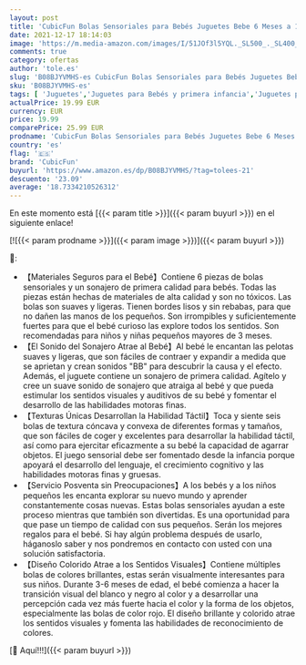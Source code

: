 ```yaml
---
layout: post
title: 'CubicFun Bolas Sensoriales para Bebés Juguetes Bebe 6 Meses a 1 año Multi Textura Pelota Sonajeros Bebe Infantil Pelotas de Masaje Mordedor sin BPA con Sonido  7 Piezas'
date: 2021-12-17 18:14:03
image: 'https://m.media-amazon.com/images/I/51JOf3l5YQL._SL500_._SL400_.jpg'
comments: true
category: ofertas
author: 'tole.es'
slug: 'B08BJYVMHS-es CubicFun Bolas Sensoriales para Bebés Juguetes Bebe 6...'
sku: 'B08BJYVMHS-es'
tags: [ 'Juguetes','Juguetes para Bebés y primera infancia','Juguetes para bebés','Juguetes y juegos','Pelotas para bebés','bebe','bebés','cubicfun', ]
actualPrice: 19.99 EUR
currency: EUR
price: 19.99
comparePrice: 25.99 EUR
prodname: 'CubicFun Bolas Sensoriales para Bebés Juguetes Bebe 6 Meses a 1 año Multi Textura Pelota Sonajeros Bebe Infantil Pelotas de Masaje Mordedor sin BPA con Sonido  7 Piezas'
country: 'es'
flag: '🇪🇸'
brand: 'CubicFun'
buyurl: 'https://www.amazon.es/dp/B08BJYVMHS/?tag=tolees-21'
descuento: '23.09'
average: '18.7334210526312'
---
```


En este momento está [{{< param title >}}]({{< param buyurl >}}) en el siguiente enlace!

[![{{< param prodname >}}]({{< param image >}})]({{< param buyurl >}})

🔎:

- 【Materiales Seguros para el Bebé】Contiene 6 piezas de bolas sensoriales y un sonajero de primera calidad para bebés. Todas las piezas están hechas de materiales de alta calidad y son no tóxicos. Las bolas son suaves y ligeras. Tienen bordes lisos y sin rebabas, para que no dañen las manos de los pequeños. Son irrompibles y suficientemente fuertes para que el bebé curioso las explore todos los sentidos. Son recomendadas para niños y niñas pequeños mayores de 3 meses.
- 【El Sonido del Sonajero Atrae al Bebé】Al bebé le encantan las pelotas suaves y ligeras, que son fáciles de contraer y expandir a medida que se aprietan y crean sonidos "BB" para descubrir la causa y el efecto. Además, el juguete contiene un sonajero de primera calidad. Agítelo y cree un suave sonido de sonajero que atraiga al bebé y que pueda estimular los sentidos visuales y auditivos de su bebé y fomentar el desarrollo de las habilidades motoras finas.
- 【Texturas Únicas Desarrollan la Habilidad Táctil】Toca y siente seis bolas de textura cóncava y convexa de diferentes formas y tamaños, que son fáciles de coger y excelentes para desarrollar la habilidad táctil, así como para ejercitar eficazmente a su bebé la capacidad de agarrar objetos. El juego sensorial debe ser fomentado desde la infancia porque apoyará el desarrollo del lenguaje, el crecimiento cognitivo y las habilidades motoras finas y gruesas.
- 【Servicio Posventa sin Preocupaciones】A los bebés y a los niños pequeños les encanta explorar su nuevo mundo y aprender constantemente cosas nuevas. Estas bolas sensoriales ayudan a este proceso mientras que también son divertidas. Es una oportunidad para que pase un tiempo de calidad con sus pequeños. Serán los mejores regalos para el bebé. Si hay algún problema después de usarlo, háganoslo saber y nos pondremos en contacto con usted con una solución satisfactoria.
- 【Diseño Colorido Atrae a los Sentidos Visuales】Contiene múltiples bolas de colores brillantes, estas serán visualmente interesantes para sus niños. Durante 3-6 meses de edad, el bebé comienza a hacer la transición visual del blanco y negro al color y a desarrollar una percepción cada vez más fuerte hacia el color y la forma de los objetos, especialmente las bolas de color rojo. El diseño brillante y colorido atrae los sentidos visuales y fomenta las habilidades de reconocimiento de colores.

[🛒 Aquí!!!]({{< param buyurl >}})
